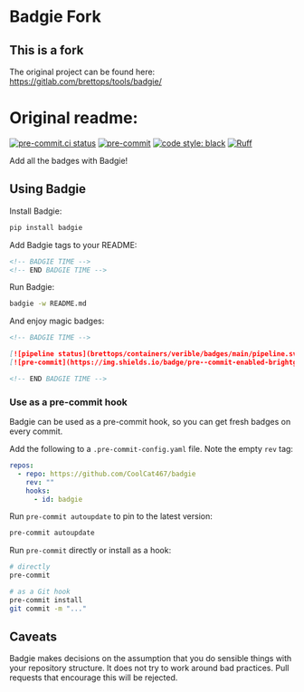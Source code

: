 # Badgie Fork

## This is a fork

The original project can be found here:
https://gitlab.com/brettops/tools/badgie/

# Original readme:

<!-- BADGIE TIME -->

[![pre-commit.ci status](https://results.pre-commit.ci/badge/github/CoolCat467/badgie/main.svg)](https://results.pre-commit.ci/latest/github/CoolCat467/badgie/main)
[![pre-commit](https://img.shields.io/badge/pre--commit-enabled-brightgreen?logo=pre-commit)](https://github.com/pre-commit/pre-commit)
[![code style: black](https://img.shields.io/badge/code_style-black-000000.svg)](https://github.com/psf/black)
[![Ruff](https://img.shields.io/endpoint?url=https://raw.githubusercontent.com/astral-sh/ruff/main/assets/badge/v2.json)](https://github.com/astral-sh/ruff)

<!-- END BADGIE TIME -->

Add all the badges with Badgie!

## Using Badgie

Install Badgie:

```bash
pip install badgie
```

Add Badgie tags to your README:

```md
<!-- BADGIE TIME -->
<!-- END BADGIE TIME -->
```

Run Badgie:

```bash
badgie -w README.md
```

And enjoy magic badges:

```md
<!-- BADGIE TIME -->

[![pipeline status](brettops/containers/verible/badges/main/pipeline.svg)](brettops/containers/verible/-/commits/main)
[![pre-commit](https://img.shields.io/badge/pre--commit-enabled-brightgreen?logo=pre-commit&logoColor=white)](https://github.com/pre-commit/pre-commit)

<!-- END BADGIE TIME -->
```

### Use as a pre-commit hook

Badgie can be used as a pre-commit hook, so you can get fresh badges on every
commit.

Add the following to a `.pre-commit-config.yaml` file. Note the empty
`rev` tag:

```yaml
repos:
  - repo: https://github.com/CoolCat467/badgie
    rev: ""
    hooks:
      - id: badgie
```

Run `pre-commit autoupdate` to pin to the latest version:

```bash
pre-commit autoupdate
```

Run `pre-commit` directly or install as a hook:

```bash
# directly
pre-commit

# as a Git hook
pre-commit install
git commit -m "..."
```

## Caveats

Badgie makes decisions on the assumption that you do sensible things with your
repository structure. It does not try to work around bad practices. Pull requests that
encourage this will be rejected.
